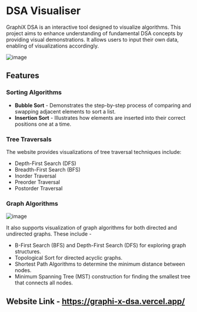 # DSA Visualiser
GraphiX DSA is an interactive tool designed to visualize algorithms. This project aims to enhance understanding of fundamental DSA concepts by providing visual demonstrations. It allows users to input their own data, enabling of visualizations accordingly.

![image](https://github.com/user-attachments/assets/954b05a1-e179-46da-bea2-1df9a454b406)

## Features

### Sorting Algorithms
- **Bubble Sort** - Demonstrates the step-by-step process of comparing and swapping adjacent elements to sort a list.
- **Insertion Sort** - Illustrates how elements are inserted into their correct positions one at a time.

### Tree Traversals
The website provides visualizations of tree traversal techniques include:

- Depth-First Search (DFS)
- Breadth-First Search (BFS)
- Inorder Traversal
- Preorder Traversal
- Postorder Traversal

### Graph Algorithms
![image](https://github.com/user-attachments/assets/86de51aa-7221-4e2e-8384-17e6d33a4a34)

It also supports visualization of graph algorithms for both directed and undirected graphs. These include -

- B-First Search (BFS) and Depth-First Search (DFS) for exploring graph structures.
- Topological Sort for directed acyclic graphs.
- Shortest Path Algorithms to determine the minimum distance between nodes.
- Minimum Spanning Tree (MST) construction for finding the smallest tree that connects all nodes.
## Website Link - https://graphi-x-dsa.vercel.app/
